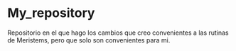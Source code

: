 # My_repository
Repositorio en el que hago los cambios que creo convenientes a las rutinas de Meristems, pero que solo son convenientes
para mi.
